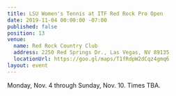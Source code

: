 ```yaml
---
title: LSU Women's Tennis at ITF Red Rock Pro Open
date: 2019-11-04 00:00:00 -07:00
published: false
position: 13
venue:
  name: Red Rock Country Club
  address: 2250 Red Springs Dr., Las Vegas, NV 89135
  locationUrl: https://goo.gl/maps/T1fRdpW2dCqz4gmq6
layout: event
---
```


Monday, Nov. 4 through Sunday, Nov. 10.  Times TBA.